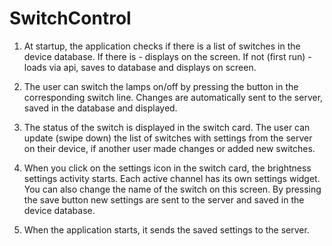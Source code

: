 # SwitchControl

1. At startup, the application checks if there is a list of switches in the device database.
If there is - displays on the screen. 
If not (first run) - loads via api, saves to database and displays on screen.

2. The user can switch the lamps on/off by pressing the button in the corresponding switch line.
Changes are automatically sent to the server, saved in the database and displayed.

3. The status of the switch is displayed in the switch card.
The user can update (swipe down) the list of switches with settings from the server on their device, 
if another user made changes or added new switches.

4. When you click on the settings icon in the switch card, the brightness settings activity starts.
Each active channel has its own settings widget.
You can also change the name of the switch on this screen.
By pressing the save button new settings are sent to the server and saved in the device database.

5. When the application starts, it sends the saved settings to the server.
